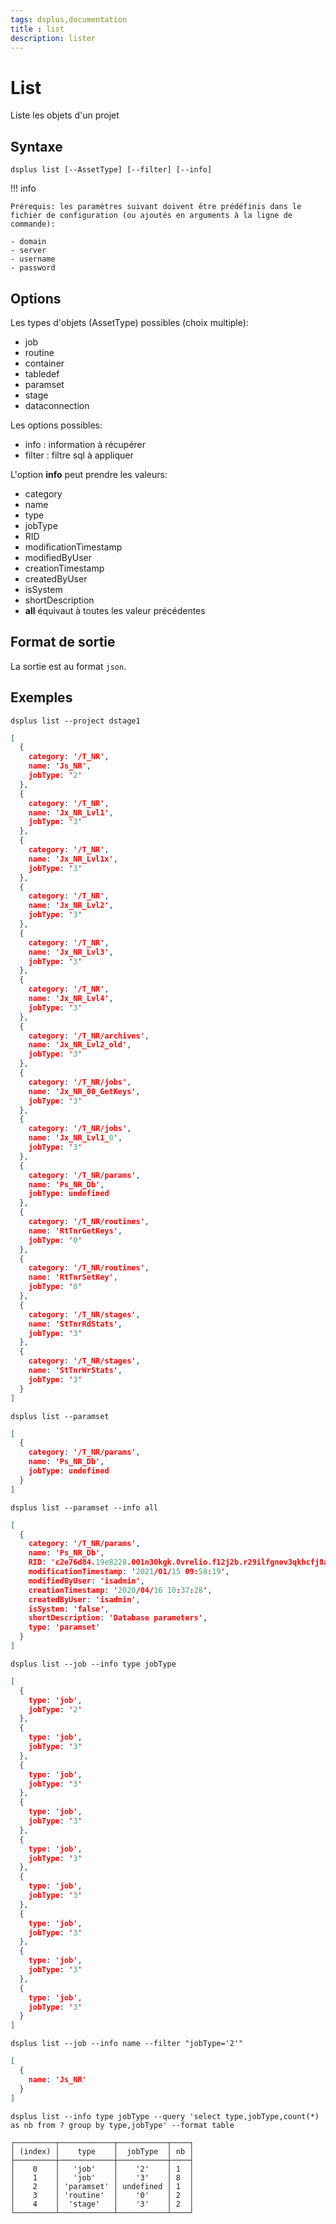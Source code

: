```yaml
---
tags: dsplus,documentation
title : list
description: lister
---
```


# List

Liste les objets d'un projet

## Syntaxe

```
dsplus list [--AssetType] [--filter] [--info]
```

!!! info

    Prérequis: les paramètres suivant doivent être prédéfinis dans le fichier de configuration (ou ajoutés en arguments à la ligne de commande):
    
    - domain
    - server
    - username
    - password

## Options
Les types d'objets (AssetType) possibles (choix multiple):

* job
* routine
* container
* tabledef
* paramset
* stage
* dataconnection

Les options possibles:

* info : information à récupérer
* filter : filtre sql à appliquer

L'option **info** peut prendre les valeurs:

* category
* name
* type
* jobType
* RID
* modificationTimestamp
* modifiedByUser
* creationTimestamp
* createdByUser
* isSystem
* shortDescription
* **all** équivaut à toutes les valeur précédentes

## Format de sortie

La sortie est au format `json`.

## Exemples

```
dsplus list --project dstage1
```

```json
[
  {
    category: '/T_NR',
    name: 'Js_NR',
    jobType: '2'
  },
  {
    category: '/T_NR',
    name: 'Jx_NR_Lvl1',
    jobType: '3'
  },
  {
    category: '/T_NR',
    name: 'Jx_NR_Lvl1x',
    jobType: '3'
  },
  {
    category: '/T_NR',
    name: 'Jx_NR_Lvl2',
    jobType: '3'
  },
  {
    category: '/T_NR',
    name: 'Jx_NR_Lvl3',
    jobType: '3'
  },
  {
    category: '/T_NR',
    name: 'Jx_NR_Lvl4',
    jobType: '3'
  },
  {
    category: '/T_NR/archives',
    name: 'Jx_NR_Lvl2_old',
    jobType: '3'
  },
  {
    category: '/T_NR/jobs',
    name: 'Jx_NR_00_GetKeys',
    jobType: '3'
  },
  {
    category: '/T_NR/jobs',
    name: 'Jx_NR_Lvl1_0',
    jobType: '3'
  },
  {
    category: '/T_NR/params',
    name: 'Ps_NR_Db',
    jobType: undefined
  },
  {
    category: '/T_NR/routines',
    name: 'RtTnrGetKeys',
    jobType: '0'
  },
  {
    category: '/T_NR/routines',
    name: 'RtTnrSetKey',
    jobType: '0'
  },
  {
    category: '/T_NR/stages',
    name: 'StTnrRdStats',
    jobType: '3'
  },
  {
    category: '/T_NR/stages',
    name: 'StTnrWrStats',
    jobType: '3'
  }
]
```
```
dsplus list --paramset
```
```json
[
  {
    category: '/T_NR/params',
    name: 'Ps_NR_Db',
    jobType: undefined
  }
]
```
```
dsplus list --paramset --info all
```
```json
[
  {
    category: '/T_NR/params',
    name: 'Ps_NR_Db',
    RID: 'c2e76d84.19e8228.001n30kgk.0vrelio.f12j2b.r29ilfgnev3qkhcfj8atgf',
    modificationTimestamp: '2021/01/15 09:58:19',
    modifiedByUser: 'isadmin',
    creationTimestamp: '2020/04/16 10:37:28',
    createdByUser: 'isadmin',
    isSystem: 'false',
    shortDescription: 'Database parameters',
    type: 'paramset'
  }
]
```
```
dsplus list --job --info type jobType
```
```json
[
  {
    type: 'job',
    jobType: '2'
  },
  {
    type: 'job',
    jobType: '3'
  },
  {
    type: 'job',
    jobType: '3'
  },
  {
    type: 'job',
    jobType: '3'
  },
  {
    type: 'job',
    jobType: '3'
  },
  {
    type: 'job',
    jobType: '3'
  },
  {
    type: 'job',
    jobType: '3'
  },
  {
    type: 'job',
    jobType: '3'
  },
  {
    type: 'job',
    jobType: '3'
  }
]
```
```
dsplus list --job --info name --filter "jobType='2'"
```
```json
[
  {
    name: 'Js_NR'
  }
]
```
```
dsplus list --info type jobType --query 'select type,jobType,count(*) as nb from ? group by type,jobType' --format table
```
```
┌─────────┬────────────┬───────────┬────┐
│ (index) │    type    │  jobType  │ nb │
├─────────┼────────────┼───────────┼────┤
│    0    │   'job'    │    '2'    │ 1  │
│    1    │   'job'    │    '3'    │ 8  │
│    2    │ 'paramset' │ undefined │ 1  │
│    3    │ 'routine'  │    '0'    │ 2  │
│    4    │  'stage'   │    '3'    │ 2  │
└─────────┴────────────┴───────────┴────┘
```